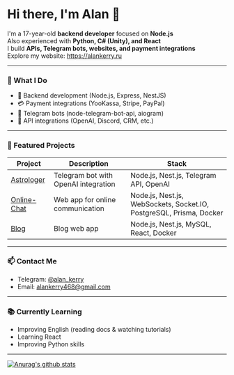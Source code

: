 # Hi there, I'm Alan 👋

I'm a 17-year-old **backend developer** focused on **Node.js**  
Also experienced with **Python, C# (Unity), and React**  
I build **APIs, Telegram bots, websites, and payment integrations**  
Explore my website: https://alankerry.ru

---

### 💼 What I Do

- 🔧 Backend development (Node.js, Express, NestJS)
- 💳 Payment integrations (YooKassa, Stripe, PayPal)
- 🤖 Telegram bots (node-telegram-bot-api, aiogram)
- 🔌 API integrations (OpenAI, Discord, CRM, etc.)

---

### 🚀 Featured Projects

| Project | Description | Stack |
|--------|-------------|-------|
| [Astrologer](https://github.com/AlanKerry1/Astrologer) | Telegram bot with OpenAI integration | Node.js, Nest.js, Telegram API, OpenAI |
| [Online-Chat](https://github.com/AlanKerry1/Online-Chat) | Web app for online communication | Node.js, Nest.js, WebSockets, Socket.IO, PostgreSQL, Prisma, Docker |
| [Blog](https://github.com/AlanKerry1/Blog) | Blog web app | Node.js, Nest.js, MySQL, React, Docker |

---

### 📫 Contact Me

- Telegram: [@alan_kerry](https://t.me/alan_kerry)
- Email: alankerry468@gmail.com

---

### 📚 Currently Learning

- Improving English (reading docs & watching tutorials)
- Learning React
- Improving Python skills

---

[![Anurag's github stats](https://github-readme-stats.vercel.app/api?username=AlanKerry1&show_icons=true&theme=blue-green)](https://github.com/anuraghazra/github-readme-stats)
